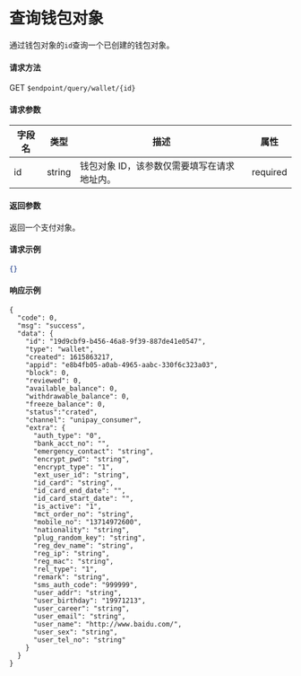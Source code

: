 # 查询钱包对象

通过钱包对象的`id`查询一个已创建的钱包对象。

#### 请求方法

GET `$endpoint/query/wallet/{id}`

#### 请求参数

| 字段名 | 类型   | 描述                                        | 属性     |
| ------ | ------ | ------------------------------------------- | -------- |
| id     | string | 钱包对象 ID，该参数仅需要填写在请求地址内。 | required |
#### 返回参数

返回一个支付对象。

#### 请求示例
```json
{}
```

#### 响应示例

```jsonc
{
  "code": 0,
  "msg": "success",
  "data": {
    "id": "19d9cbf9-b456-46a8-9f39-887de41e0547",
    "type": "wallet",
    "created": 1615863217,
    "appid": "e8b4fb05-a0ab-4965-aabc-330f6c323a03",
    "block": 0,
    "reviewed": 0,
    "available_balance": 0,
    "withdrawable_balance": 0,
    "freeze_balance": 0,
    "status":"crated",
    "channel": "unipay_consumer",
    "extra": {
      "auth_type": "0",
      "bank_acct_no": "",
      "emergency_contact": "string",
      "encrypt_pwd": "string",
      "encrypt_type": "1",
      "ext_user_id": "string",
      "id_card": "string",
      "id_card_end_date": "",
      "id_card_start_date": "",
      "is_active": "1",
      "mct_order_no": "string",
      "mobile_no": "13714972600",
      "nationality": "string",
      "plug_random_key": "string",
      "reg_dev_name": "string",
      "reg_ip": "string",
      "reg_mac": "string",
      "rel_type": "1",
      "remark": "string",
      "sms_auth_code": "999999",
      "user_addr": "string",
      "user_birthday": "19971213",
      "user_career": "string",
      "user_email": "string",
      "user_name": "http://www.baidu.com/",
      "user_sex": "string",
      "user_tel_no": "string"
    }
  }
}
```
